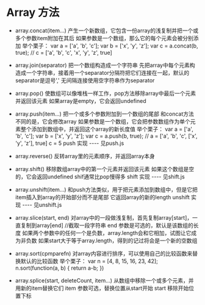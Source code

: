 # Array 方法

- array.concat(item...)
  产生一个新数组，它包含一份array的浅复制并把一个或多个参数item附加在其后
  如果参数是一个数组，那么它的每个元素会被分别添加
  举个栗子：
  var a = ['a', 'b', 'c'];
  var b = ['x', 'y', 'z'];
  var c = a.concat(b, true);
  // c = ['a', 'b', 'c', 'x', 'y', 'z', true]

- array.join(separator)
  把一个数组构造成一个字符串
  先把array中每个元素构造成一个字符串，接着用一个separator分隔符把它们连接在一起，默认的separator是逗号','
  无间隔连接使用空字符串作为separator

- array.pop()
  使数组可以像堆栈一样工作，pop方法移除array中最后一个元素并返回该元素
  如果array是empty，它会返回undefined

- array.push(item...)
  把一个或多个参数附加到一个数组的尾部
  和concat方法不同的是，它会修改array
  如果参数是一个数组，它会把参数数组作为单个元素整个添加到数组中，并返回这个array的新长度值
  举个栗子：
  var a = ['a', 'b', 'c'];
  var b = ['x', 'y', 'z'];
  var c = a.push(b, true);
  // a = ['a', 'b', 'c', ['x', 'y', 'z'], true]  c = 5
  push 实现 ---- 见push.js

- array.reverse()
  反转array里的元素顺序，并返回array本身

- array.shift()
  移除数组array中的第一个元素并返回该元素
  如果这个数组是空的，它会返回undefined
  shif通常比pop慢得多
  shift 实现 ---- 见shift.js

- array.unshift(item...)
  和push方法类似，用于把元素添加到数组中，但是它把item插入到array的开始部分而不是尾部
  它返回array的新的length
  unshift 实现 ---- 见unshift.js

- array.slice(start, end)
  对array中的一段做浅复制，首先复制array[start]，一直复制到array[end] //截取一段字符串
  end 参数是可选的，默认是该数组的长度
  如果两个参数中的任何一个是负数，array.length会和它相加，试图让它成为非负数
  如果start大于等于array.length，得到的记过将会是一个新的空数组

- array.sort(cpmparefn)
  对array内容进行排序，可以使用自己的比较函数来替换默认的比较函数
  举个栗子：
  var n = [4, 8, 15, 16, 23, 42];
  n.sort(function(a, b) { return a-b; })

- array.splice(start, deleteCount, item...)
  从数组中移除一个或多个元素，并用新的item替换它们
  item 参数可选，替换位置从start开始
  start 移除开始位置下标